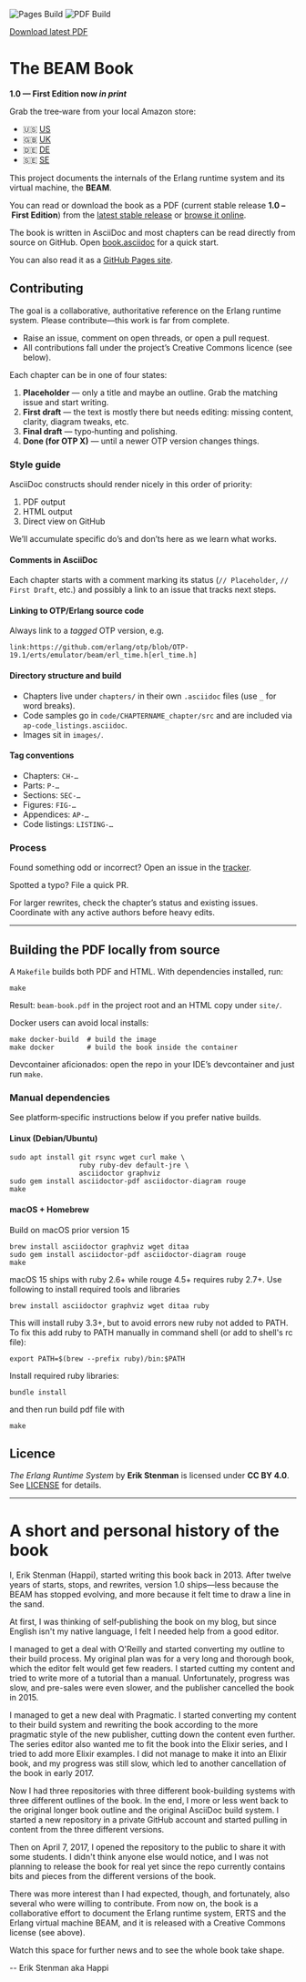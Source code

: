 ![Pages Build](https://github.com/happi/theBeamBook/actions/workflows/gh-pages.yml/badge.svg) 
![PDF Build](https://github.com/happi/theBeamBook/actions/workflows/build-pdf.yml/badge.svg)

[Download latest PDF](https://github.com/happi/theBeamBook/releases/latest/download/beam-book-a4.pdf)

# The BEAM Book

**1.0 — First Edition now *in print***

Grab the tree‑ware from your local Amazon store:

* 🇺🇸 [US](https://www.amazon.com/dp/9153142535)
* 🇬🇧 [UK](https://www.amazon.co.uk/dp/9153142535)
* 🇩🇪 [DE](https://www.amazon.de/dp/9153142535)
* 🇸🇪 [SE](https://www.amazon.se/dp/9153142535)

This project documents the internals of the Erlang runtime system and its virtual machine, the **BEAM**.

You can read or download the book as a PDF (current stable release **1.0 – First Edition**) from the [latest stable release](https://github.com/happi/theBeamBook/releases/latest) or [browse it online](https://happi.github.io/theBeamBook/).

The book is written in AsciiDoc and most chapters can be read directly from source on GitHub. Open [book.asciidoc](book.asciidoc) for a quick start.

You can also read it as a [GitHub Pages site](https://happi.github.io/theBeamBook/).

## Contributing

The goal is a collaborative, authoritative reference on the Erlang runtime system. Please contribute—this work is far from complete.

* Raise an issue, comment on open threads, or open a pull request.
* All contributions fall under the project’s Creative Commons licence (see below).

Each chapter can be in one of four states:

1. **Placeholder** — only a title and maybe an outline. Grab the matching issue and start writing.
2. **First draft** — the text is mostly there but needs editing: missing content, clarity, diagram tweaks, etc.
3. **Final draft** — typo‑hunting and polishing.
4. **Done (for OTP X)** — until a newer OTP version changes things.

### Style guide

AsciiDoc constructs should render nicely in this order of priority:

1. PDF output
2. HTML output
3. Direct view on GitHub

We’ll accumulate specific do’s and don’ts here as we learn what works.

#### Comments in AsciiDoc

Each chapter starts with a comment marking its status (`// Placeholder`, `// First Draft`, etc.) and possibly a link to an issue that tracks next steps.

#### Linking to OTP/Erlang source code

Always link to a *tagged* OTP version, e.g.

```
link:https://github.com/erlang/otp/blob/OTP-19.1/erts/emulator/beam/erl_time.h[erl_time.h]
```

#### Directory structure and build

* Chapters live under `chapters/` in their own `.asciidoc` files (use `_` for word breaks).
* Code samples go in `code/CHAPTERNAME_chapter/src` and are included via `ap-code_listings.asciidoc`.
* Images sit in `images/`.

#### Tag conventions

* Chapters: `CH-…`
* Parts: `P-…`
* Sections: `SEC-…`
* Figures: `FIG-…`
* Appendices: `AP-…`
* Code listings: `LISTING-…`

### Process

Found something odd or incorrect? Open an issue in the [tracker](https://github.com/happi/theBeamBook/issues).

Spotted a typo? File a quick PR.

For larger rewrites, check the chapter’s status and existing issues. Coordinate with any active authors before heavy edits.

---

## Building the PDF locally from source

A `Makefile` builds both PDF and HTML. With dependencies installed, run:

```shell
make
```

Result: `beam-book.pdf` in the project root and an HTML copy under `site/`.

Docker users can avoid local installs:

```shell
make docker-build  # build the image
make docker        # build the book inside the container
```

Devcontainer aficionados: open the repo in your IDE’s devcontainer and just run `make`.

### Manual dependencies

See platform‑specific instructions below if you prefer native builds.

#### Linux (Debian/Ubuntu)

```shell
sudo apt install git rsync wget curl make \
                 ruby ruby-dev default-jre \
                 asciidoctor graphviz
sudo gem install asciidoctor-pdf asciidoctor-diagram rouge
make
```

#### macOS + Homebrew

Build on macOS prior version 15

```shell
brew install asciidoctor graphviz wget ditaa
sudo gem install asciidoctor-pdf asciidoctor-diagram rouge
make
```

macOS 15 ships with ruby 2.6+ while rouge 4.5+ requires ruby 2.7+. Use following
to install required tools and libraries

```shell
brew install asciidoctor graphviz wget ditaa ruby
```

This will install ruby 3.3+, but to avoid errors new ruby not added to PATH. To fix this
add ruby to PATH manually in command shell (or add to shell's rc file):

```shell
export PATH=$(brew --prefix ruby)/bin:$PATH
```

Install required ruby libraries:

```shell
bundle install
```

and then run build pdf file with

```shell
make
```

## Licence

*The Erlang Runtime System* by **Erik Stenman** is licensed under **CC BY 4.0**. See [LICENSE](LICENSE) for details.

---

# A short and personal history of the book

I, Erik Stenman (Happi), started writing this book back in 2013.
After twelve years of starts, stops, and rewrites, version 1.0
ships—less because the BEAM has stopped evolving, and more because
it felt time to draw a line in the sand.

At first, I was thinking of self‑publishing the book on my blog,
but since English isn't my native language, I felt I needed help
from a good editor.

I managed to get a deal with O'Reilly and started converting my
outline to their build process. My original plan was for a very long
and thorough book, which the editor felt would get few readers. I
started cutting my content and tried to write more of a tutorial than
a manual. Unfortunately, progress was slow, and pre-sales were even
slower, and the publisher cancelled the book in 2015.

I managed to get a new deal with Pragmatic. I started converting my
content to their build system and rewriting the book according to the
more pragmatic style of the new publisher, cutting down the content
even further. The series editor also wanted me to fit the book into
the Elixir series, and I tried to add more Elixir examples. I did not
manage to make it into an Elixir book, and my progress was
still slow, which led to another cancellation of the book in early 2017.

Now I had three repositories with three different book-building systems
with three different outlines of the book. In the end, I more or less
went back to the original longer book outline and the original AsciiDoc
build system. I started a new repository in a private GitHub account and
started pulling in content from the three different versions.

Then on April 7, 2017, I opened the repository to the public to share it with
some students. I didn't think anyone else would notice, and I was not
planning to release the book for real yet since the repo currently
contains bits and pieces from the different versions of the book.

There was more interest than I had expected, though, and fortunately,
also several who were willing to contribute. From now on, the book
is a collaborative effort to document the Erlang runtime system, ERTS
and the Erlang virtual machine BEAM,
and it is released with a Creative Commons license (see above).

Watch this space for further news and to see the whole book take shape.

-- Erik Stenman aka Happi

